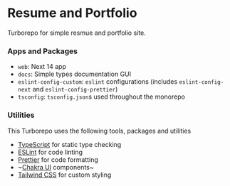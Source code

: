 # Resume and Portfolio 

Turborepo for simple resmue and portfolio site.

### Apps and Packages

-   `web`: Next 14 app
-   `docs`: Simple types documentation GUI
-   `eslint-config-custom`: `eslint` configurations (includes `eslint-config-next` and `eslint-config-prettier`)
-   `tsconfig`: `tsconfig.json`s used throughout the monorepo

### Utilities

This Turborepo uses the following tools, packages and utilities

-   [TypeScript](https://www.typescriptlang.org/) for static type checking
-   [ESLint](https://eslint.org/) for code linting
-   [Prettier](https://prettier.io) for code formatting
-   ~[Chakra UI](https://v2.chakra-ui.com/) components~
-   [Tailwind CSS](https://tailwindcss.com/) for custom styling
